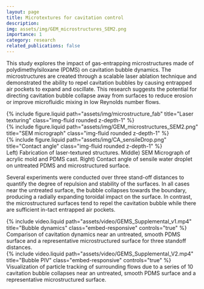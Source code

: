 ```yaml
---
layout: page
title: Microtextures for cavitation control
description: 
img: assets/img/GEM_microstructures_SEM2.png
importance: 1
category: research
related_publications: false
---
```


This study explores the impact of gas-entrapping microstructures made of polydimethylsiloxane (PDMS) on cavitation bubble dynamics. The microstructures are created through a scalable laser ablation technique and demonstrated the ability to repel cavitation bubbles by causing entrapped air pockets to expand and oscillate. This research suggests the potential for directing cavitation bubble collapse away from surfaces to reduce erosion or improve microfluidic mixing in low Reynolds number flows.


<div class="row">
    <div class="col-sm mt-3 mt-md-0">
        {% include figure.liquid path="assets/img/microstructure_fab" title="Laser texturing" class="img-fluid rounded z-depth-1" %}
    </div>
    <div class="col-sm mt-3 mt-md-0">
        {% include figure.liquid path="assets/img/GEM_microstructures_SEM2.png" title="SEM micrograph" class="img-fluid rounded z-depth-1" %}
    </div>
    <div class="col-sm mt-3 mt-md-0">
        {% include figure.liquid path="assets/img/CA_sensileDrop.png" title="Contact angle" class="img-fluid rounded z-depth-1" %}
    </div>
</div>
<div class="caption">
    Left) Fabrication of laser-textured structures. Middle) SEM Micrograph of acrylic mold and PDMS cast. Right) Contact angle of sensile water droplet on untreated PDMS and microstructured surface.
</div>

Several experiments were conducted over three stand-off distances to quantify the degree of repulsion and stability of the surfaces. In all cases near the untreated surface, the bubble collapses towards the boundary, producing a radially expanding toroidal impact on the surface. In contrast, the microstructured surfaces tend to repel the cavitation bubble while there are sufficient in-tact entrapped air pockets.

<div class="row">
    <div class="col-sm mt-3 mt-md-0">
        {% include video.liquid
           path="assets/video/GEMS_Supplemental_v1.mp4"
           title="Bubble dynamics"
           class="embed-responsive"
           controls="true" %}
    </div>
</div>

<div class="caption">
Comparison of cavitation dynamics near an untreated, smooth PDMS surface and a representative microstructured surface for three standoff distances.
</div>

<div class="row">
    <div class="col-sm mt-3 mt-md-0">
        {% include video.liquid
           path="assets/video/GEMS_Supplemental_V2.mp4"
           title="Bubble PIV"
           class="embed-responsive"
           controls="true" %}
    </div>
</div>

<div class="caption">
Visualization of particle tracking of surrounding flows due to a series of 10 cavitation bubble collapses near an untreated, smooth PDMS surface and a representative microstructured surface. 
</div>
